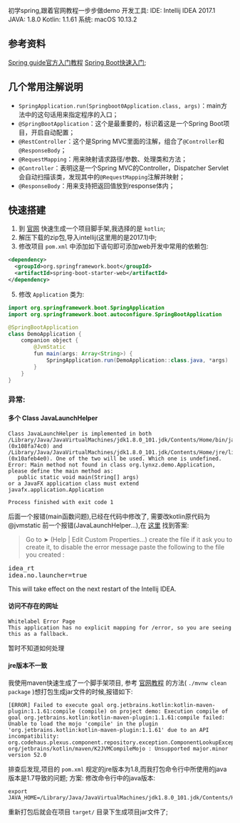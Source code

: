 初学spring,跟着官网教程一步步做demo
开发工具:
IDE: Intellij IDEA 2017.1
JAVA: 1.8.0
Kotlin: 1.1.61
系统: macOS 10.13.2

## 参考资料
[Spring guide官方入门教程](https://spring.io/guides)
[Spring Boot快速入门](http://blog.didispace.com/spring-boot-learning-1/);

## 几个常用注解说明
* `SpringApplication.run(Springboot0Application.class, args)`：main方法中的这句话用来指定程序的入口；
* `@SpringBootApplication`：这个是最重要的，标识着这是一个Spring Boot项目，开启自动配置；
* `@RestController`：这个是Spring MVC里面的注解，组合了`@Controller`和`@ResponseBody`；
* `@RequestMapping`：用来映射请求路径/参数、处理类和方法；
* `@Controller`：表明这是一个Spring MVC的Controller，Dispatcher Servlet会自动扫描该类，发现其中的`@RequestMapping`注解并映射；
* `@ResponseBody`：用来支持把返回值放到response体内；

## 快速搭建
1. 到 [官网](https://start.spring.io/) 快速生成一个项目脚手架,我选择的是 `kotlin`;
2. 解压下载的zip包,导入intellij(这里用的是2017.1)中;
4. 修改项目 `pom.xml` 中添加如下语句即可添加web开发中常用的依赖包:
```xml
<dependency>
  <groupId>org.springframework.boot</groupId>
  <artifactId>spring-boot-starter-web</artifactId>
</dependency>
```
5. 修改 `Application` 类为:
```java
import org.springframework.boot.SpringApplication
import org.springframework.boot.autoconfigure.SpringBootApplication

@SpringBootApplication
class DemoApplication {
    companion object {
        @JvmStatic
        fun main(args: Array<String>) {
            SpringApplication.run(DemoApplication::class.java, *args)
        }
    }
}
```

### 异常:
#### 多个 Class JavaLaunchHelper
```shell
Class JavaLaunchHelper is implemented in both /Library/Java/JavaVirtualMachines/jdk1.8.0_101.jdk/Contents/Home/bin/java (0x108fa74c0) and /Library/Java/JavaVirtualMachines/jdk1.8.0_101.jdk/Contents/Home/jre/lib/libinstrument.dylib (0x10afeb4e0). One of the two will be used. Which one is undefined.
Error: Main method not found in class org.lynxz.demo.Application, please define the main method as:
   public static void main(String[] args)
or a JavaFX application class must extend javafx.application.Application

Process finished with exit code 1
```
后面一个报错(main函数问题),已经在代码中修改了, 需要改kotlin原代码为 @jvmstatic
前一个报错(JavaLaunchHelper...),在 [这里](https://stackoverflow.com/questions/18794573/class-javalaunchhelper-is-implemented-in-both-libinstrument-dylib-one-of-th) 找到答案: 
> Go to ➤ (Help | Edit Custom Properties...) create the file if it ask you to create it, to disable the error message paste the following to the file you created :<br>
<pre>
idea_rt
idea.no.launcher=true
</pre>
This will take effect on the next restart of the Intellij IDEA.

#### 访问不存在的网址
```shell
Whitelabel Error Page
This application has no explicit mapping for /error, so you are seeing this as a fallback.
```
暂时不知道如何处理

#### jre版本不一致
我使用maven快速生成了一个脚手架项目, 参考 [官网教程](https://spring.io/guides/gs/rest-service/) 的方法( `./mvnw clean package` )想打包生成jar文件的时候,报错如下:
```shell
[ERROR] Failed to execute goal org.jetbrains.kotlin:kotlin-maven-plugin:1.1.61:compile (compile) on project demo: Execution compile of goal org.jetbrains.kotlin:kotlin-maven-plugin:1.1.61:compile failed: Unable to load the mojo 'compile' in the plugin 'org.jetbrains.kotlin:kotlin-maven-plugin:1.1.61' due to an API incompatibility: org.codehaus.plexus.component.repository.exception.ComponentLookupException: org/jetbrains/kotlin/maven/K2JVMCompileMojo : Unsupported major.minor version 52.0
```
排查后发现,项目的 `pom.xml` 规定的jre版本为1.8,而我打包命令行中所使用的java版本是1.7导致的问题;
方案:
修改命令行中的java版本:
```shell
export JAVA_HOME=/Library/Java/JavaVirtualMachines/jdk1.8.0_101.jdk/Contents/Home
```
重新打包后就会在项目 `target/` 目录下生成项目jar文件了;